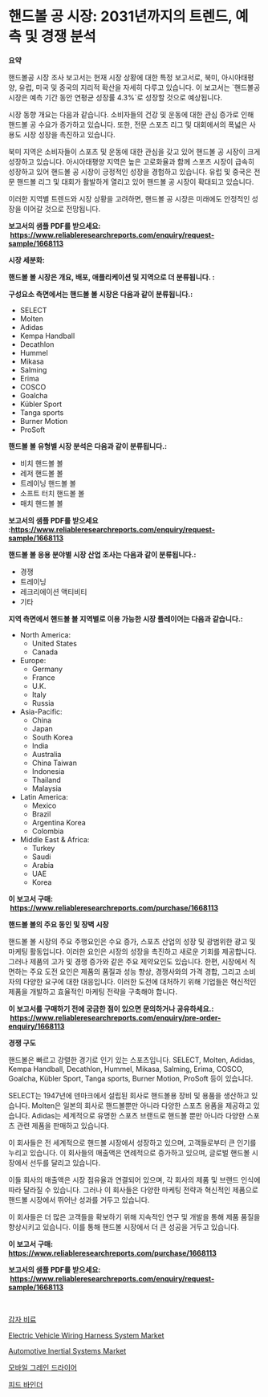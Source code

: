 <p><h1>핸드볼 공 시장: 2031년까지의 트렌드, 예측 및 경쟁 분석</h1></p><p><strong>요약</strong></p>
<p><p>핸드볼공 시장 조사 보고서는 현재 시장 상황에 대한 특정 보고서로, 북미, 아시아태평양, 유럽, 미국 및 중국의 지리적 확산을 자세히 다루고 있습니다. 이 보고서는 `핸드볼공 시장은 예측 기간 동안 연평균 성장률 4.3%`로 성장할 것으로 예상됩니다.</p><p>시장 동향 개요는 다음과 같습니다. 소비자들의 건강 및 운동에 대한 관심 증가로 인해 핸드볼 공 수요가 증가하고 있습니다. 또한, 전문 스포츠 리그 및 대회에서의 폭넓은 사용도 시장 성장을 촉진하고 있습니다.</p><p>북미 지역은 소비자들이 스포츠 및 운동에 대한 관심을 갖고 있어 핸드볼 공 시장이 크게 성장하고 있습니다. 아시아태평양 지역은 높은 고로화율과 함께 스포츠 시장이 급속히 성장하고 있어 핸드볼 공 시장이 긍정적인 성장을 경험하고 있습니다. 유럽 및 중국은 전문 핸드볼 리그 및 대회가 활발하게 열리고 있어 핸드볼 공 시장이 확대되고 있습니다.</p><p>이러한 지역별 트렌드와 시장 상황을 고려하면, 핸드볼 공 시장은 미래에도 안정적인 성장을 이어갈 것으로 전망됩니다.</p></p>
<p><strong>보고서의 샘플 PDF를 받으세요: &nbsp;<a href="https://www.reliableresearchreports.com/enquiry/request-sample/1668113">https://www.reliableresearchreports.com/enquiry/request-sample/1668113</a></strong></p>
<p><strong>시장 세분화:</strong></p>
<p><strong> 핸드볼 볼 시장은 개요, 배포, 애플리케이션 및 지역으로 더 분류됩니다. :</strong></p>
<p><strong>구성요소 측면에서는 핸드볼 볼 시장은 다음과 같이 분류됩니다.:</strong></p>
<p><ul><li>SELECT</li><li>Molten</li><li>Adidas</li><li>Kempa Handball</li><li>Decathlon</li><li>Hummel</li><li>Mikasa</li><li>Salming</li><li>Erima</li><li>COSCO</li><li>Goalcha</li><li>Kübler Sport</li><li>Tanga sports</li><li>Burner Motion</li><li>ProSoft</li></ul></p>
<p><strong> 핸드볼 볼 유형별 시장 분석은 다음과 같이 분류됩니다.:</strong></p>
<p><ul><li>비치 핸드볼 볼</li><li>레저 핸드볼 볼</li><li>트레이닝 핸드볼 볼</li><li>소프트 터치 핸드볼 볼</li><li>매치 핸드볼 볼</li></ul></p>
<p><strong>보고서의 샘플 PDF를 받으세요 :<a href="https://www.reliableresearchreports.com/enquiry/request-sample/1668113">https://www.reliableresearchreports.com/enquiry/request-sample/1668113</a></strong></p>
<p><strong> 핸드볼 볼 응용 분야별 시장 산업 조사는 다음과 같이 분류됩니다.:</strong></p>
<p><ul><li>경쟁</li><li>트레이닝</li><li>레크리에이션 액티비티</li><li>기타</li></ul></p>
<p><strong>지역 측면에서 핸드볼 볼 지역별로 이용 가능한 시장 플레이어는 다음과 같습니다.:</strong></p>
<p><ul>
    <li>
        North America:
        <ul>
            <li>United States</li>
            <li>Canada</li>
        </ul>
    </li>
    <li>
        Europe:
        <ul>
            <li>Germany</li>
            <li>France</li>
            <li>U.K.</li>
            <li>Italy</li>
            <li>Russia</li>
        </ul>
    </li>
    <li>
        Asia-Pacific:
        <ul>
            <li>China</li>
            <li>Japan</li>
            <li>South Korea</li>
            <li>India</li>
            <li>Australia</li>
            <li>China Taiwan</li>
            <li>Indonesia</li>
            <li>Thailand</li>
            <li>Malaysia</li>
        </ul>
    </li>
    <li>
        Latin America:
        <ul>
            <li>Mexico</li>
            <li>Brazil</li>
            <li>Argentina Korea</li>
            <li>Colombia</li>
        </ul>
    </li>
    <li>
        Middle East & Africa:
        <ul>
            <li>Turkey</li>
            <li>Saudi</li>
            <li>Arabia</li>
            <li>UAE</li>
            <li>Korea</li>
        </ul>
    </li>
    </ul></p>
<p><strong>이 보고서 구매: &nbsp;<a href="https://www.reliableresearchreports.com/purchase/1668113">https://www.reliableresearchreports.com/purchase/1668113</a></strong></p>
<p><strong>핸드볼 볼의 주요 동인 및 장벽 시장</strong></p>
<p><p>핸드볼 볼 시장의 주요 주행요인은 수요 증가, 스포츠 산업의 성장 및 광범위한 광고 및 마케팅 활동입니다. 이러한 요인은 시장의 성장을 촉진하고 새로운 기회를 제공합니다. 그러나 제품의 고가 및 경쟁 증가와 같은 주요 제약요인도 있습니다. 한편, 시장에서 직면하는 주요 도전 요인은 제품의 품질과 성능 향상, 경쟁사와의 가격 경합, 그리고 소비자의 다양한 요구에 대한 대응입니다. 이러한 도전에 대처하기 위해 기업들은 혁신적인 제품을 개발하고 효율적인 마케팅 전략을 구축해야 합니다.</p></p>
<p><strong>이 보고서를 구매하기 전에 궁금한 점이 있으면 문의하거나 공유하세요.: &nbsp;<a href="https://www.reliableresearchreports.com/enquiry/pre-order-enquiry/1668113">https://www.reliableresearchreports.com/enquiry/pre-order-enquiry/1668113</a></strong></p>
<p><strong>경쟁 구도</strong></p>
<p><p>핸드볼은 빠르고 강렬한 경기로 인기 있는 스포츠입니다. SELECT, Molten, Adidas, Kempa Handball, Decathlon, Hummel, Mikasa, Salming, Erima, COSCO, Goalcha, Kübler Sport, Tanga sports, Burner Motion, ProSoft 등이 있습니다.</p><p>SELECT는 1947년에 덴마크에서 설립된 회사로 핸드볼용 장비 및 용품을 생산하고 있습니다. Molten은 일본의 회사로 핸드볼뿐만 아니라 다양한 스포츠 용품을 제공하고 있습니다. Adidas는 세계적으로 유명한 스포츠 브랜드로 핸드볼 뿐만 아니라 다양한 스포츠 관련 제품을 판매하고 있습니다.</p><p>이 회사들은 전 세계적으로 핸드볼 시장에서 성장하고 있으며, 고객들로부터 큰 인기를 누리고 있습니다. 이 회사들의 매출액은 연례적으로 증가하고 있으며, 글로벌 핸드볼 시장에서 선두를 달리고 있습니다.</p><p>이들 회사의 매출액은 시장 점유율과 연결되어 있으며, 각 회사의 제품 및 브랜드 인식에 따라 달라질 수 있습니다. 그러나 이 회사들은 다양한 마케팅 전략과 혁신적인 제품으로 핸드볼 시장에서 뛰어난 성과를 거두고 있습니다.</p><p>이 회사들은 더 많은 고객들을 확보하기 위해 지속적인 연구 및 개발을 통해 제품 품질을 향상시키고 있습니다. 이를 통해 핸드볼 시장에서 더 큰 성공을 거두고 있습니다.</p></p>
<p><strong>이 보고서 구매: &nbsp; <a href="https://www.reliableresearchreports.com/purchase/1668113">https://www.reliableresearchreports.com/purchase/1668113</a></strong></p>
<p><strong>보고서의 샘플 PDF를 받으세요: &nbsp;<a href="https://www.reliableresearchreports.com/enquiry/request-sample/1668113">https://www.reliableresearchreports.com/enquiry/request-sample/1668113</a></strong><strong></strong></p>
<p>&nbsp;</p>
<p><p><a href="https://github.com/vseigx30c9a1j/Market-Research-Report-List-1/blob/main/738055315246.md">감자 비료</a></p><p><a href="https://issuu.com/reportprime-2/docs/electric-vehicle-wiring-harness-system-market-size">Electric Vehicle Wiring Harness System Market</a></p><p><a href="https://issuu.com/reportprime-2/docs/automotive-inertial-systems-market-size-2030.pptx">Automotive Inertial Systems Market</a></p><p><a href="https://medium.com/@moulafa/%EB%AA%A8%EB%B0%94%EC%9D%BC-%EA%B3%A1%EB%AC%BC-%EA%B1%B4%EC%A1%B0%EA%B8%B0-%EC%8B%9C%EC%9E%A5-%EA%B7%9C%EB%AA%A8-cagr-%ED%8A%B8%EB%A0%8C%EB%93%9C-2024-2030-468a2dd9b85d">모바일 그레인 드라이어</a></p><p><a href="https://medium.com/@wallacbahrtyinger567686/%ED%94%BC%EB%93%9C-%EB%B0%94%EC%9D%B8%EB%8D%94-%EC%8B%9C%EC%9E%A5-%EB%8F%99%ED%96%A5-%EC%8B%9C%EC%9E%A5-%EB%8F%99%ED%96%A5-%EC%84%B1%EC%9E%A5-2024%EB%85%84%EB%B6%80%ED%84%B0-2031%EB%85%84%EA%B9%8C%EC%A7%80-%EC%98%88%EC%B8%A1-50b4e8b2fa1d">피드 바인더</a></p></p>